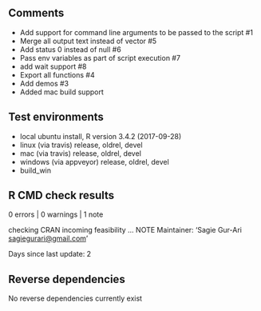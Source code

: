 ## Comments

* Add support for command line arguments to be passed to the script #1
* Merge all output text instead of vector #5
* Add status 0 instead of null #6
* Pass env variables as part of script execution #7
* add wait support #8
* Export all functions #4
* Add demos #3
* Added mac build support

## Test environments

* local ubuntu install, R version 3.4.2 (2017-09-28)
* linux (via travis) release, oldrel, devel
* mac (via travis) release, oldrel, devel
* windows (via appveyor) release, oldrel, devel
* build_win

## R CMD check results

0 errors | 0 warnings | 1 note

checking CRAN incoming feasibility ... NOTE
Maintainer: ‘Sagie Gur-Ari <sagiegurari@gmail.com>’

Days since last update: 2

## Reverse dependencies

No reverse dependencies currently exist
